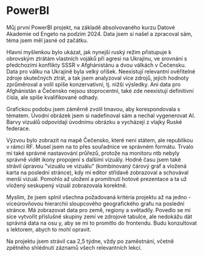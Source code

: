 # PowerBI

Můj první PowerBI projekt, na základě absolvovaného kurzu Datové Akademie od Engeto na podzim 2024.
Data jsem si našel a zpracoval sám, téma jsem měl jasné od začátku. 

Hlavní myšlenkou bylo ukázat, jak nynejší ruský režim přistupuje k obrovským ztrátám vlastních vojáků při agresi na Ukrajinu, ve srovnání s předchozími konflikty SSSR v Afghánistánu a dvou válkách v Čečensku.
Data pro válku na Ukrajině byla velký oříšek. Neexistují relevantní ověřitelné zdroje skutečných ztrát, a tak jsem analyzoval více zdrojů, jejich hodnoty zprůměroval a volil spíše konzervativní, tj. nižší výsledky. Ani data pro Afghánistán a Čečensko nejsou stoprocentní, také zde neexistují definitivní čísla, ale spíše kvalifikované odhady.  

Grafickou podobu jsem záměrně zvolil tmavou, aby korespondovala s tématem. Úvodní obrázek jsem si nadefinoval sám a nechal vygenerovat AI. Barvy vizuálů odpovídají úvodnímu obrázku a vycházejí z vlajky Ruské federace.

Výzvou bylo zobrazit na mapě Čečensko, které není státem, ale republikou v rámci RF. Musel jsem na to přes souřadnice ve správném formátu. Trvalo mi také správné nastavování průřezů, protože na monitoru ntb nebyly správně vidět ikony propojení s dalšími vizuály. 
Hodně času jsem také strávil úpravou "vizuálu ve vizuálu" (kombinovaný čárový graf a vložená karta na poslední stránce), kdy mi editor střídavě zobrazoval a schovával menší vizuál. Pomohlo až uložení a promítnutí hotové prezentace a ta už vložený seskupený vizuál zobrazovala korektně. 

Myslím, že jsem splnil všechna požadovaná kritéria projektu až na jedno - víceúrovňovou hierarchii sloupcového geografického grafu na poslední stránce. Má zobrazovat data pro země, regiony a světadíly. Povedlo se mi sice vytvořit příslušné skupiny zemí ve zdrojové tabulce, ale nedokážu dát správná data na osu y, aby se mi to promítlo do frontendu. Budu konzultovat s lektorem, abych to mohl opravit. 

Na projektu jsem strávil caa 2,5 týdne, vždy po zaměstnání, včetně zpětného shlédnutí záznamů všech relevantních lekcí. 
